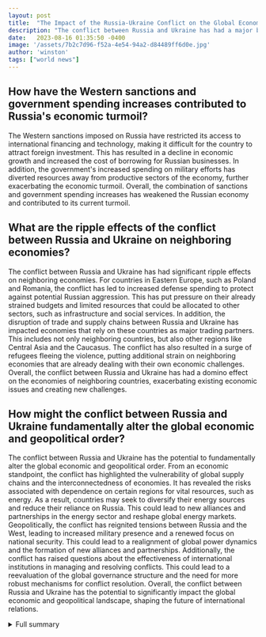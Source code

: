 ```yaml
---
layout: post
title:  "The Impact of the Russia-Ukraine Conflict on the Global Economy"
description: "The conflict between Russia and Ukraine has had a major blow to the global economy, causing turmoil in financial markets and raising concerns about economic stability."
date:   2023-08-16 01:35:50 -0400
image: '/assets/7b2c7d96-f52a-4e54-94a2-d84489ff6d0e.jpg'
author: 'winston'
tags: ["world news"]
---
```


## How have the Western sanctions and government spending increases contributed to Russia's economic turmoil?
The Western sanctions imposed on Russia have restricted its access to international financing and technology, making it difficult for the country to attract foreign investment. This has resulted in a decline in economic growth and increased the cost of borrowing for Russian businesses. In addition, the government's increased spending on military efforts has diverted resources away from productive sectors of the economy, further exacerbating the economic turmoil. Overall, the combination of sanctions and government spending increases has weakened the Russian economy and contributed to its current turmoil.

## What are the ripple effects of the conflict between Russia and Ukraine on neighboring economies?
The conflict between Russia and Ukraine has had significant ripple effects on neighboring economies. For countries in Eastern Europe, such as Poland and Romania, the conflict has led to increased defense spending to protect against potential Russian aggression. This has put pressure on their already strained budgets and limited resources that could be allocated to other sectors, such as infrastructure and social services. In addition, the disruption of trade and supply chains between Russia and Ukraine has impacted economies that rely on these countries as major trading partners. This includes not only neighboring countries, but also other regions like Central Asia and the Caucasus. The conflict has also resulted in a surge of refugees fleeing the violence, putting additional strain on neighboring economies that are already dealing with their own economic challenges. Overall, the conflict between Russia and Ukraine has had a domino effect on the economies of neighboring countries, exacerbating existing economic issues and creating new challenges.

## How might the conflict between Russia and Ukraine fundamentally alter the global economic and geopolitical order?
The conflict between Russia and Ukraine has the potential to fundamentally alter the global economic and geopolitical order. From an economic standpoint, the conflict has highlighted the vulnerability of global supply chains and the interconnectedness of economies. It has revealed the risks associated with dependence on certain regions for vital resources, such as energy. As a result, countries may seek to diversify their energy sources and reduce their reliance on Russia. This could lead to new alliances and partnerships in the energy sector and reshape global energy markets. Geopolitically, the conflict has reignited tensions between Russia and the West, leading to increased military presence and a renewed focus on national security. This could lead to a realignment of global power dynamics and the formation of new alliances and partnerships. Additionally, the conflict has raised questions about the effectiveness of international institutions in managing and resolving conflicts. This could lead to a reevaluation of the global governance structure and the need for more robust mechanisms for conflict resolution. Overall, the conflict between Russia and Ukraine has the potential to significantly impact the global economic and geopolitical landscape, shaping the future of international relations.

<details>
  <summary>Full summary</summary>
The conflict between Russia and Ukraine has had a major blow to the global economy, causing turmoil in financial markets and raising concerns about economic stability. The Bank of Russia's decision to raise interest rates by a significant margin reflects the growing concerns about the country's economic stability.<br><br>The Russian central bank recently raised the benchmark interest rate by 3.5 percentage points in an attempt to cool down the economy. This is the second attempt in less than a month to tame inflation and support the weakening ruble, which has lost about a quarter of its value since the start of the year. Raising interest rates also strengthens the ruble and provides the government with more spending power for war efforts.<br><br>Western sanctions and government spending increases have contributed to Russia's economic turmoil. The country has experienced labor shortages and capital outflows, further debilitating the economy. Russians have sent billions of dollars abroad since the start of the war.<br><br>The conflict between Russia and Ukraine has had ripple effects on the global economy. Higher prices for commodities like food and energy have pushed up inflation, eroding the value of incomes and weighing on demand. Neighboring economies have grappled with disrupted trade, supply chains, and remittances, as well as a historic surge in refugee flows.<br><br>Reduced business confidence and higher investor uncertainty have weighed on asset prices, tightening financial conditions and potentially spurring capital outflows from emerging markets. Disruptions in commodities production in Russia and Ukraine have caused global prices to soar, especially for oil and natural gas. Trade-dependent economies have seen wider fiscal and trade deficits and more inflation pressure.<br><br>The war may fundamentally alter the global economic and geopolitical order, as unprecedented sanctions on Russia impair financial intermediation and trade, causing a deep recession in Ukraine. Energy, especially natural gas imports for Europe, has been critically impacted, and wider supply-chain disruptions may have significant consequences.<br><br>Eastern Europe has seen rising financing costs and a refugee surge, while Middle Eastern and North African countries face ripple effects from higher food and energy prices and tighter global financial conditions. Sub-Saharan African countries are vulnerable to higher energy and food prices, reduced tourism, and difficulty accessing international capital markets.<br><br>Latin America and the Caribbean are experiencing significant inflation due to high commodity prices, and the United States may see further inflation as the Federal Reserve raises interest rates. Asia and the Pacific are experiencing slower growth due to weaker demand in big export markets. Petroleum importers in ASEAN economies, India, and frontier economies have been heavily affected by the conflict.<br><br>In conclusion, the conflict between Russia and Ukraine has had far-reaching and exciting consequences for the global economy. It has disrupted financial markets, raised inflation, impacted trade, supply chains, and remittances, and caused economic turmoil in both Russia and Ukraine. The war has also had ripple effects on neighboring economies and regions around the world. As the conflict continues, it will be important to monitor the evolving economic impact and consider the need for global safety nets and regional arrangements to buffer economies.
</details>
